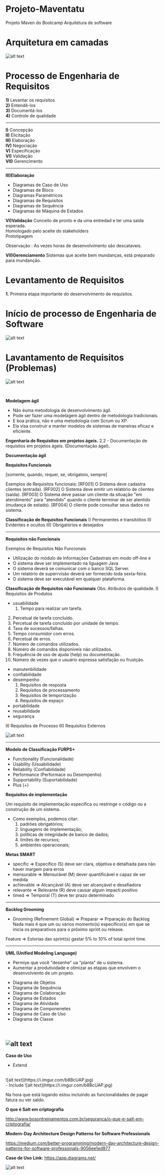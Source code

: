 # Projeto-Maventatu
Projeto Maven  do Bootcamp Arquitetura de software


# Arquitetura em camadas
![alt text](https://i.imgur.com/31JunpZ.png)

# Processo de  Engenharia de Requisitos

**1)** Levantar os requisitos <br/>
**2)** Entendê-los <br/>
**3)** Documentá-los <br/>
**4)** Controle de qualidade <br/>

------------

**I)** Concepção <br/>
**II)** Elicitação <br/>
**III)** Elaboração <br/>
**IV)** Negociação <br/>
**V)** Especificação <br/>
**VI)** Validação <br/>
**VII)** Gerencimento <br/>

--------------
**III)Elaboração** 
- Diagramas de Caso de Uso <br/>
- Diagramas de Bloco <br/>
- Diagramas Paramétricos <br/>
- Diagramas de Requisitos <br/>
- Diagramas de Sequência <br/>
- Diagramas de Máquina de Estados <br/>

**VI)Validação**
Conceito de pronto e da uma entredad e ter uma saida esperada. <br/>
Homologado pelo aceite do stakeholders <br/>
Prototipagem <br/>

Observação : As vezes horas de desenvolvimento são descataveis. <br/>

**VII)Gerenciamento**
Sistemas que aceite bem mundanças, está preparado para mundanção. <br/>

# Levantamento  de Requisitos

**1.** Primeira etapa importante do desenvolvimento de requisitos. <br/>

# Início de processo de Engenharia de Software

![alt text](https://i.imgur.com/EagzPOV.png)

# Lavantamento de Requisitos (Problemas)

![alt text](https://i.imgur.com/IEemMuO.png)

<br/>

**Modelagem ágil**
- Não éuma metodologia de desenvolvimento ágil. 
- Pode ser fazer uma modelagem ágil dentro de metodologia tradicionais.
- E boa prática, não e uma metodologia com Scrum ou XP.
- Ela visa construir e manter modelos de sistemas de maneiras eficaz e eficiente.


**Engenharia de Requisitos em projetos ágeis.**
2.2 - Documentação de requisitos em projetos ágeis. (Documentação ágel).


**Documentação ágil**

**Requisitos Funcionais** 

[somente, quando, requer, se, obrigatoio, sempre]

Exemplos de Requisitos funcionais:
[RF001] O Sistema deve cadastra clientes (entrada).
[RF002] O Sistema deve emitir um relatório de clientes (saída).
[RF003] O Sistema deve passar um cliente da situação "em atendimento" para "atendido" quando o cliente terminar de ser atentido (mudança de estado).
[RF004] O cliente pode consultar seus dados no sistema.

**Classificação de Requisitos Funcionais**
I)      Permanentes e transitótios
II)     Evidentes e ocultos
III)    Obrigatórios e desejados


---------------------------------------

**Requisitos não Funcionais** 

Exemplos de Requisitos Não Funcionais
* Utilização do módulo de Informações Cadastrais em modo off-line e
* O sistema deve ser implementado na liguagem Java
* O sistema deverá se comunicar com o banco SQL Server.
* Um relatório de superrvisão deverá ser fornecido toda sexta-feira.
* O sistema deve ser executável em qualquer plataforma.


**Classificação de Requisitos não Funcionais**
Obs: Atributos de qualidade.
I)   Requisitos de Produtos
- usuabilidade
	1) Tempo para realizar um tarefa.
2) Percetual de tarefa concluído.
3) Percetual de tarefa concluído por unidade de tempo.
4) Taxa de sucessos/falhas.
5) Tempo consumidor com erros.
6) Percetual de erros.
7) Número de comandos utilizados.
8) Número de comandos disponíveis não utilizados.
9) Frequência de uso de ajuda (help) ou documentação.
10) Número de vezes que o usuário expressa satisfação ou frustção.
- manutenbilidade
- confiabilidade
- desempenho
    1) Requisitos de resposta
    2) Requisitos de processamento
    3) Requisitos de temporização
    4) Requisitos de espaço
- portabilidade
- reusabilidade
- segurança

II)  Requisitos de Processo
III) Requisitos Externos


![alt text](https://i.imgur.com/8NueU9n.jpg)

------------

**Modelo de Classificação FURPS+**

- Functionality   (Funcionalidade)
- Usability       (Usuabilidade)
- Reliability     (Confiabilidade)
- Performance     (Performace ou Desempenho)
- Supportability  (Suportabilidade)
- Plus            (+)

**Requisitos de implementação**

Um requisito de implementação especifica ou restringe o código ou a construção de um sistema.
- Como exemplos, podemos citar:
    1) padrões obrigatórios;
    2) linguagens de implementação;
    3) políticas de integridade de banco de dados;
    4) limites de recursos;
    5) ambientes operacionais;

**Metas SMART**
- specific   => Específico     (S)
    deve ser clara, objetiva e detalhada para não haver margem para erros
- mensurable => Mensurável     (M)
    dever quantificável e capaz de ser medida
- achievable => Alcançável     (A)
    deve ser alcançável e desafiadora
- relevante  => Relevante      (R)
    deve causar algum impacti positivo
- timed      => Temporal       (T)
    deve ter prazo determinado

----------

**Backlog Grooming**

- Grooming (Refinement Global) => Preparar => Prparação do Backlog 
Nada mais é que um ou vários momento(s) específico(s) em que se inicia os preparativos para o próximo sprint ou release.

 Feature => Estorias das sprint(s)  gastar 5% to 10% of total sprint time.

----------
**UML (Unified Modeling Language)**
- Permiye que você "desenhe" ua  "planta" de u sistema.
- Aumentar a produtividade e otimizar as etapas que envolvem o desenvolviento de um projeto.

* Diagrama de Objetos 
* Diagrama de Sequência
* Diagrama de Colaboração
* Diagrama de Estados
* Diagrama de Atividade
* Diagrama de Componenetes
* Diagrama de Caso de Uso
* Diagrama de Classe

<br />

![alt text](https://i.imgur.com/IuiJINB.png)
-----------
**Caso de Uso**
- Extend
<br />
![alt text](https://i.imgur.com/b8BcUAP.jpg)

<br />
- Include
![alt text](https://i.imgur.com/b8BcUAP.jpg)
 

Na hora que está logando estou incluindo as funcionalidades de pagar fatura ou ver saldo.

**O que é Salt em criptografia**

http://www.bosontreinamentos.com.br/seguranca/o-que-e-salt-em-criptografia/

**Modern-Day Architecture Design Patterns for Software Professionals**

https://medium.com/better-programming/modern-day-architecture-design-patterns-for-software-professionals-9056ee1ed977

**Caso de Uso**
<b>Link:</b> https://app.diagrams.net/

![alt text](https://i.imgur.com/JjhZ2jB.jpg)